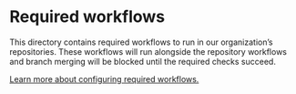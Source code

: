 # Required workflows

This directory contains required workflows to run in our organization’s
repositories. These workflows will run alongside the repository workflows and
branch merging will be blocked until the required checks succeed.

[Learn more about configuring required workflows.](https://docs.github.com/organizations/managing-organization-settings/disabling-or-limiting-github-actions-for-your-organization#adding-a-required-workflow-to-an-organization)
